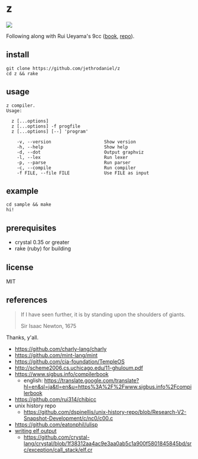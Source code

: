 # z

![](https://github.com/jethrodaniel/z/workflows/ci/badge.svg)

Following along with Rui Ueyama's 9cc ([book][9cc-book], [repo][9cc]).

## install

```
git clone https://github.com/jethrodaniel/z
cd z && rake
```

## usage

```
z compiler.
Usage:

  z [...options]
  z [...options] -f progfile
  z [...options] [--] 'program'

    -v, --version                    Show version
    -h, --help                       Show help
    -d, --dot                        Output graphviz
    -l, --lex                        Run lexer
    -p, --parse                      Run parser
    -c, --compile                    Run compiler
    -f FILE, --file FILE             Use FILE as input
```

## example

```
cd sample && make
hi!
```

## prerequisites

- crystal 0.35 or greater
- rake (ruby) for building

## license

MIT

## references

> If I have seen further, it is by standing upon the shoulders of giants.
>
> Sir Isaac Newton, 1675

Thanks, y'all.

- https://github.com/charly-lang/charly
- https://github.com/mint-lang/mint
- https://github.com/cia-foundation/TempleOS
- http://scheme2006.cs.uchicago.edu/11-ghuloum.pdf
- https://www.sigbus.info/compilerbook
  - english: https://translate.google.com/translate?hl=en&sl=ja&tl=en&u=https%3A%2F%2Fwww.sigbus.info%2Fcompilerbook
- https://github.com/rui314/chibicc
- unix history repo
  - https://github.com/dspinellis/unix-history-repo/blob/Research-V2-Snapshot-Development/c/nc0/c00.c
- https://github.com/eatonphil/ulisp
- [writing elf output](https://github.com/lazear/lass/blob/66771edd7fa883e0620b3e00777320e6577f7f33/assembler.c#L53)
  - https://github.com/crystal-lang/crystal/blob/1f38312aa4ac9e3aa0ab5c1a900f5801845845bd/src/exception/call_stack/elf.cr

[9cc-book]: https://www.sigbus.info/compilerbook
[9cc]: https://github.com/rui314/chibicc
